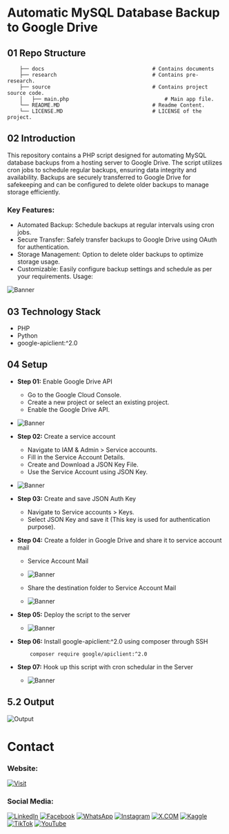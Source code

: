 # Automatic MySQL Database Backup to Google Drive

## 01 Repo Structure


```
    ├── docs                                   # Contains documents  
    ├── research                               # Contains pre-research. 
    ├── source                                 # Contains project source code.
    │   ├── main.php                               # Main app file.
    └── README.MD                              # Readme Content.
    └── LICENSE.MD                             # LICENSE of the project.
```

## 02 Introduction

This repository contains a PHP script designed for automating MySQL database backups from a hosting server to Google Drive. The script utilizes cron jobs to schedule regular backups, ensuring data integrity and availability. Backups are securely transferred to Google Drive for safekeeping and can be configured to delete older backups to manage storage efficiently.

### Key Features:

- Automated Backup: Schedule backups at regular intervals using cron jobs.
- Secure Transfer: Safely transfer backups to Google Drive using OAuth for authentication.
- Storage Management: Option to delete older backups to optimize storage usage.
- Customizable: Easily configure backup settings and schedule as per your requirements.
Usage:

![Banner](docs/media/0-banner-image.png)


## 03 Technology Stack

- PHP
- Python
- google-apiclient:^2.0

## 04 Setup

- **Step 01:** Enable Google Drive API

    - Go to the Google Cloud Console.
    - Create a new project or select an existing project.
    - Enable the Google Drive API.

- ![Banner](docs/media/1-enable-google-drive-api.png)


- **Step 02:** Create a service account

    - Navigate to IAM & Admin > Service accounts.
    - Fill in the Service Account Details.
    - Create and Download a JSON Key File.
    - Use the Service Account using JSON Key.

- ![Banner](docs/media/2-create-a-service-account.png)


- **Step 03:** Create and save JSON Auth Key

    - Navigate to Service accounts > Keys.
    - Select JSON Key and save it (This key is used for authentication purpose).

- **Step 04:** Create a folder in Google Drive and share it to service account mail

    - Service Account Mail

    - ![Banner](docs/media/4-service-account-mail.png)

    - Share the destination folder to Service Account Mail

    - ![Banner](docs/media/5-share-to-service-account-mail.png)


- **Step 05:** Deploy the script to the server

    - ![Banner](docs/media/6-deploy-the-script-to-the-server.png)


- **Step 06:** Install google-apiclient:^2.0 using composer through SSH

    ```
        composer require google/apiclient:^2.0
    ```

- **Step 07:** Hook up this script with cron schedular in the Server

    - ![Banner](docs/media/7-hook-up-cron-job.png)



## 5.2 Output

![Output](docs/media/8-output.png)

# Contact

### Website: 

[![Visit](https://img.shields.io/badge/Visit%3A%20www.gunarakulan.info-%23E01E5A?style=flat&logo=realm&logoColor=white)](https://www.gunarakulan.info)

### Social Media:

[![LinkedIn](https://img.shields.io/badge/-LinkedIn-0A66C2?style=for-the-badge&logo=linkedin&logoColor=white)](https://www.linkedin.com/in/gunarakulangunaretnam)
[![Facebook](https://img.shields.io/badge/-Facebook-196dcc?style=for-the-badge&logo=facebook&logoColor=white)](https://www.facebook.com/gunarakulangunaretnam)
[![WhatsApp](https://img.shields.io/badge/-WhatsApp-07a647?style=for-the-badge&logo=whatsapp&logoColor=white)](https://wa.me/94740001141?text=WhatsApp%3A%20%2B9740001141)
[![Instagram](https://img.shields.io/badge/-Instagram-bd3651?style=for-the-badge&logo=instagram&logoColor=white)](https://www.instagram.com/gunarakulangunaretnam)
[![X.COM](https://img.shields.io/badge/-X.COM-0066ff?style=for-the-badge&logo=x&logoColor=white)](https://x.com/gunarakulangr)
[![Kaggle](https://img.shields.io/badge/-Kaggle-3295bd?style=for-the-badge&logo=kaggle&logoColor=white)](https://www.kaggle.com/gunarakulangr)
[![TikTok](https://img.shields.io/badge/-TikTok-579ea3?style=for-the-badge&logo=tiktok&logoColor=white)](https://www.tiktok.com/@gunarakulangunaretnam)
[![YouTube](https://img.shields.io/badge/-YouTube-a82121?style=for-the-badge&logo=youtube&logoColor=white)](https://www.youtube.com/channel/UCjMOdgHFAjAdBKiqV8y2Tww)

